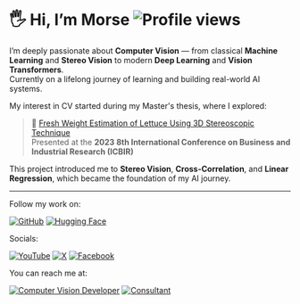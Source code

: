 # 🖐 Hi, I’m Morse ![Profile views](https://komarev.com/ghpvc/?username=morsetechlab&label=Profile%20views&color=blueviolet&style=flat) 

I’m deeply passionate about **Computer Vision** — from classical **Machine Learning** and **Stereo Vision** to modern **Deep Learning** and **Vision Transformers**.  
Currently on a lifelong journey of learning and building real-world AI systems.

My interest in CV started during my Master's thesis, where I explored:

> 🥬 [Fresh Weight Estimation of Lettuce Using 3D Stereoscopic Technique](https://ieeexplore.ieee.org/document/10147436)  
> Presented at the **2023 8th International Conference on Business and Industrial Research (ICBIR)**

This project introduced me to **Stereo Vision**, **Cross-Correlation**, and **Linear Regression**, which became the foundation of my AI journey.

--- 

Follow my work on:

[![GitHub](https://img.shields.io/badge/GitHub-181717?style=for-the-badge&logo=github&logoColor=white)](https://github.com/morsetechlab)
[![Hugging Face](https://img.shields.io/badge/HuggingFace-FFD21F?style=for-the-badge&logo=huggingface&logoColor=black)](https://huggingface.co/morsetechlab)

Socials:

[![YouTube](https://img.shields.io/badge/YouTube_Channel-FF0000?style=for-the-badge&logo=youtube&logoColor=white)](https://www.youtube.com/@MorseTechLab)
[![X](https://img.shields.io/badge/X_Profile-000000?style=for-the-badge&logo=x&logoColor=white)](https://x.com/morsetechlab)
[![Facebook](https://img.shields.io/badge/Facebook_Page-1877F2?style=for-the-badge&logo=facebook&logoColor=white)](https://facebook.com/morsetechlab)

You can reach me at:

[![Computer Vision Developer](https://img.shields.io/badge/Computer%20Vision%20Developer-ffffff?style=for-the-badge&logo=opencv&logoColor=%237529f4&color=7529f4&labelColor=ffffff&messageColor=7529f4)](https://www.morsetechlab.com)
[![Consultant](https://img.shields.io/badge/Consultant-000000?style=for-the-badge&logoColor=white&labelColor=000000)](https://www.morsetechlab.com)
